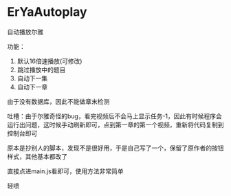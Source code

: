 # ErYaAutoplay

自动播放尔雅

功能：
1. 默认16倍速播放(可修改)
2. 跳过播放中的题目
3. 自动下一集
4. 自动下一章
   
由于没有数据库，因此不能做章末检测

吐槽：由于尔雅奇怪的bug，看完视频后不会马上显示任务-1，因此有时候程序会运行出问题，这时候手动刷新即可，点到第一章的第一个视频，重新将代码复制到控制台即可

原本是抄别人的脚本，发现不是很好用，于是自己写了一个，保留了原作者的按钮样式，其他基本都改了

直接点进main.js看即可，使用方法非常简单

轻喷